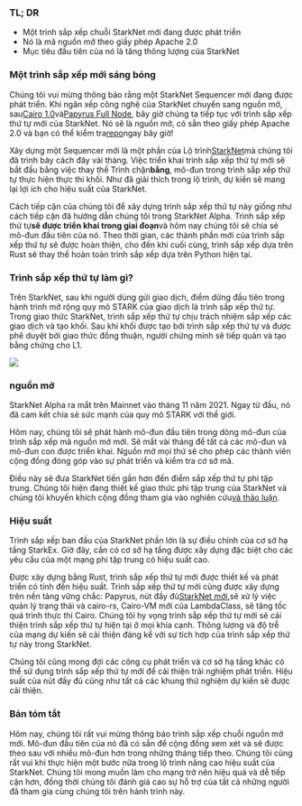 ### TL; DR

* Một trình sắp xếp chuỗi StarkNet mới đang được phát triển
* Nó là mã nguồn mở theo giấy phép Apache 2.0
* Mục tiêu đầu tiên của nó là tăng thông lượng của StarkNet

### Một trình sắp xếp mới sáng bóng

Chúng tôi vui mừng thông báo rằng một StarkNet Sequencer mới đang được phát triển. Khi ngăn xếp công nghệ của StarkNet chuyển sang nguồn mở, sau[Cairo 1.0](https://medium.com/starkware/open-sourcing-cairo-1-0-b3100a664bb0)và[Papyrus Full Node](https://medium.com/starkware/papyrus-an-open-source-starknet-full-node-396f7cd90202), bây giờ chúng ta tiếp tục với trình sắp xếp thứ tự mới của StarkNet. Nó sẽ là nguồn mở, có sẵn theo giấy phép Apache 2.0 và bạn có thể kiểm tra[repo](https://github.com/starkware-libs/blockifier)ngay bây giờ!

Xây dựng một Sequencer mới là một phần của Lộ trình[StarkNet](https://medium.com/starkware/starknet-performance-roadmap-bb7aae14c7de)mà chúng tôi đã trình bày cách đây vài tháng. Việc triển khai trình sắp xếp thứ tự mới sẽ bắt đầu bằng việc thay thế Trình chặn**bằng**, mô-đun trong trình sắp xếp thứ tự thực hiện thực thi khối. Như đã giải thích trong lộ trình, dự kiến sẽ mang lại lợi ích cho hiệu suất của StarkNet.

Cách tiếp cận của chúng tôi để xây dựng trình sắp xếp thứ tự này giống như cách tiếp cận đã hướng dẫn chúng tôi trong StarkNet Alpha. Trình sắp xếp thứ tự**sẽ được triển khai trong giai đoạn**và hôm nay chúng tôi sẽ chia sẻ mô-đun đầu tiên của nó. Theo thời gian, các thành phần mới của trình sắp xếp thứ tự sẽ được hoàn thiện, cho đến khi cuối cùng, trình sắp xếp dựa trên Rust sẽ thay thế hoàn toàn trình sắp xếp dựa trên Python hiện tại.

### Trình sắp xếp thứ tự làm gì?

Trên StarkNet, sau khi người dùng gửi giao dịch, điểm dừng đầu tiên trong hành trình mở rộng quy mô STARK của giao dịch là trình sắp xếp thứ tự. Trong giao thức StarkNet, trình sắp xếp thứ tự chịu trách nhiệm sắp xếp các giao dịch và tạo khối. Sau khi khối được tạo bởi trình sắp xếp thứ tự và được phê duyệt bởi giao thức đồng thuận, người chứng minh sẽ tiếp quản và tạo bằng chứng cho L1.

![](/assets/1_ndrekwqunjixo_wskdeycw-1.png)

### nguồn mở

StarkNet Alpha ra mắt trên Mainnet vào tháng 11 năm 2021. Ngay từ đầu, nó đã cam kết chia sẻ sức mạnh của quy mô STARK với thế giới.

Hôm nay, chúng tôi sẽ phát hành mô-đun đầu tiên trong dòng mô-đun của trình sắp xếp mã nguồn mở mới. Sẽ mất vài tháng để tất cả các mô-đun và mô-đun con được triển khai. Nguồn mở mọi thứ sẽ cho phép các thành viên cộng đồng đóng góp vào sự phát triển và kiểm tra cơ sở mã.

Điều này sẽ đưa StarkNet tiến gần hơn đến điểm sắp xếp thứ tự phi tập trung. Chúng tôi hiện đang thiết kế giao thức phi tập trung của StarkNet và chúng tôi khuyến khích cộng đồng tham gia vào nghiên cứu[và thảo luận](https://community.starknet.io/t/starknet-decentralized-protocol-consensus/5386).

### Hiệu suất

Trình sắp xếp ban đầu của StarkNet phần lớn là sự điều chỉnh của cơ sở hạ tầng StarkEx. Giờ đây, cần có cơ sở hạ tầng được xây dựng đặc biệt cho các yêu cầu của một mạng phi tập trung có hiệu suất cao.

Được xây dựng bằng Rust, trình sắp xếp thứ tự mới được thiết kế và phát triển có tính đến hiệu suất. Trình sắp xếp thứ tự mới cũng được xây dựng trên nền tảng vững chắc: Papyrus, nút đầy đủ[StarkNet mới,](https://medium.com/starkware/papyrus-an-open-source-starknet-full-node-396f7cd90202)sẽ xử lý việc quản lý trạng thái và cairo-rs, Cairo-VM mới của LambdaClass, sẽ tăng tốc quá trình thực thi Cairo. Chúng tôi hy vọng trình sắp xếp thứ tự mới sẽ cải thiện trình sắp xếp thứ tự hiện tại ở mọi khía cạnh. Thông lượng và độ trễ của mạng dự kiến sẽ cải thiện đáng kể với sự tích hợp của trình sắp xếp thứ tự này trong StarkNet.

Chúng tôi cũng mong đợi các công cụ phát triển và cơ sở hạ tầng khác có thể sử dụng trình sắp xếp thứ tự mới để cải thiện trải nghiệm phát triển. Hiệu suất của nút đầy đủ cũng như tất cả các khung thử nghiệm dự kiến sẽ được cải thiện.

### Bản tóm tắt

Hôm nay, chúng tôi rất vui mừng thông báo trình sắp xếp chuỗi nguồn mở mới. Mô-đun đầu tiên của nó đã có sẵn để cộng đồng xem xét và sẽ được theo sau với nhiều mô-đun hơn trong những tháng tiếp theo. Chúng tôi cũng rất vui khi thực hiện một bước nữa trong lộ trình nâng cao hiệu suất của StarkNet. Chúng tôi mong muốn làm cho mạng trở nên hiệu quả và dễ tiếp cận hơn, đồng thời chúng tôi đánh giá cao sự hỗ trợ của tất cả những người đã tham gia cùng chúng tôi trên hành trình này.